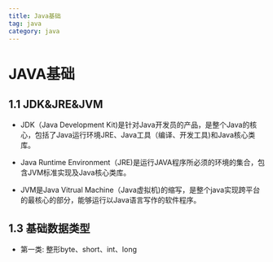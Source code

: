 ```yaml
---
title: Java基础
tag: java
category: java
---
```


# JAVA基础

## 1.1 JDK&JRE&JVM

- JDK（Java Development Kit)是针对Java开发员的产品，是整个Java的核心，包括了Java运行环境JRE、Java工具（编译、开发工具)和Java核心类库。

- Java Runtime Environment（JRE)是运行JAVA程序所必须的环境的集合，包含JVM标准实现及Java核心类库。

- JVM是Java Vitrual Machine（Java虚拟机)的缩写，是整个java实现跨平台的最核心的部分，能够运行以Java语言写作的软件程序。

## 1.3 基础数据类型

- 第一类: 整形byte、short、int、long

